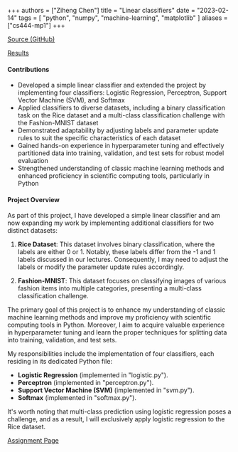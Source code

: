 +++
authors = ["Ziheng Chen"]
title = "Linear classifiers"
date = "2023-02-14"
tags = [
    "python", "numpy", "machine-learning",
    "matplotlib"
]
aliases = ["cs444-mp1"]
+++

[Source (GitHub)](https://github.com/zihengjackchen/CS444-Deep-Learning/tree/main/assignment1%20-%20Linear%20Classifiers)

[Results](https://github.com/zihengjackchen/CS444-Deep-Learning/blob/main/assignment1%20-%20Linear%20Classifiers/zihengc2_yutongz7_mp1_report.pdf)


#### Contributions
- Developed a simple linear classifier and extended the project by implementing four classifiers: Logistic Regression, Perceptron, Support Vector Machine (SVM), and Softmax
- Applied classifiers to diverse datasets, including a binary classification task on the Rice dataset and a multi-class classification challenge with the Fashion-MNIST dataset
- Demonstrated adaptability by adjusting labels and parameter update rules to suit the specific characteristics of each dataset
- Gained hands-on experience in hyperparameter tuning and effectively partitioned data into training, validation, and test sets for robust model evaluation
- Strengthened understanding of classic machine learning methods and enhanced proficiency in scientific computing tools, particularly in Python


#### Project Overview
As part of this project, I have developed a simple linear classifier and am now expanding my work by implementing additional classifiers for two distinct datasets:

1. **Rice Dataset**: This dataset involves binary classification, where the labels are either 0 or 1. Notably, these labels differ from the -1 and 1 labels discussed in our lectures. Consequently, I may need to adjust the labels or modify the parameter update rules accordingly.

2. **Fashion-MNIST**: This dataset focuses on classifying images of various fashion items into multiple categories, presenting a multi-class classification challenge.

The primary goal of this project is to enhance my understanding of classic machine learning methods and improve my proficiency with scientific computing tools in Python. Moreover, I aim to acquire valuable experience in hyperparameter tuning and learn the proper techniques for splitting data into training, validation, and test sets.

My responsibilities include the implementation of four classifiers, each residing in its dedicated Python file:

- **Logistic Regression** (implemented in "logistic.py").
- **Perceptron** (implemented in "perceptron.py").
- **Support Vector Machine (SVM)** (implemented in "svm.py").
- **Softmax** (implemented in "softmax.py").

It's worth noting that multi-class prediction using logistic regression poses a challenge, and as a result, I will exclusively apply logistic regression to the Rice dataset.


[Assignment Page](https://slazebni.cs.illinois.edu/spring23/assignment1.html)
